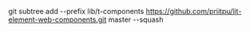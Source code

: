 git subtree add --prefix lib/t-components https://github.com/priitpu/lit-element-web-components.git master --squash
